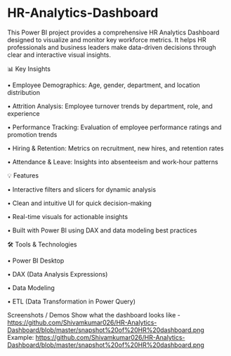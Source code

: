 # HR-Analytics-Dashboard
This Power BI project provides a comprehensive HR Analytics Dashboard designed to visualize and monitor key workforce metrics. It helps HR professionals and business leaders make data-driven decisions through clear and interactive visual insights.

📊 Key Insights

•	Employee Demographics: Age, gender, department, and location distribution

•	Attrition Analysis: Employee turnover trends by department, role, and experience

•	Performance Tracking: Evaluation of employee performance ratings and promotion trends

•	Hiring & Retention: Metrics on recruitment, new hires, and retention rates

•	Attendance & Leave: Insights into absenteeism and work-hour patterns


💡 Features

•	Interactive filters and slicers for dynamic analysis

•	Clean and intuitive UI for quick decision-making

•	Real-time visuals for actionable insights

•	Built with Power BI using DAX and data modeling best practices


🛠️ Tools & Technologies

•	Power BI Desktop

•	DAX (Data Analysis Expressions)

•	Data Modeling

•	ETL (Data Transformation in Power Query)

Screenshots / Demos
Show what the dashboard looks like - https://github.com/Shivamkumar026/HR-Analytics-Dashboard/blob/master/snapshot%20of%20HR%20dashboard.png
Example: https://github.com/Shivamkumar026/HR-Analytics-Dashboard/blob/master/snapshot%20of%20HR%20dashboard.png

